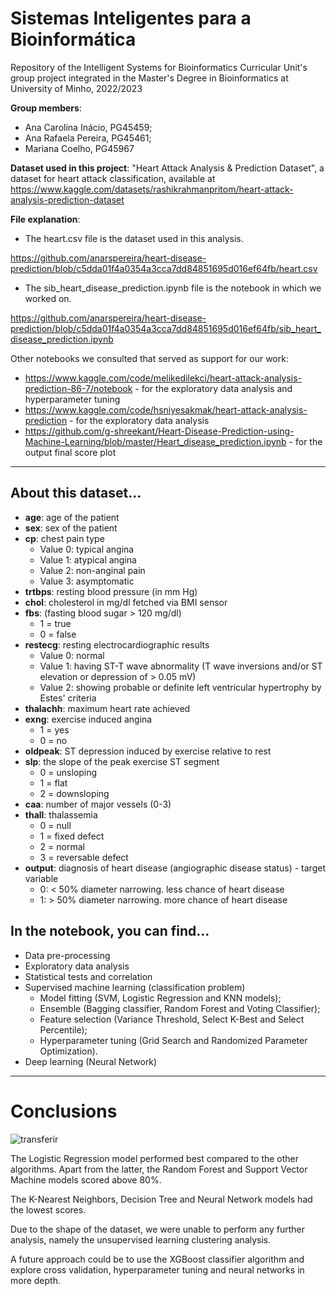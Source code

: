 # Sistemas Inteligentes para a Bioinformática
Repository of the Intelligent Systems for Bioinformatics Curricular Unit's group project integrated in the Master's Degree in Bioinformatics at University of Minho, 2022/2023

**Group members**:
- Ana Carolina Inácio, PG45459;
- Ana Rafaela Pereira, PG45461;
- Mariana Coelho, PG45967

**Dataset used in this project**:
"Heart Attack Analysis & Prediction Dataset", a dataset for heart attack classification, available at https://www.kaggle.com/datasets/rashikrahmanpritom/heart-attack-analysis-prediction-dataset

**File explanation**:
- The heart.csv file is the dataset used in this analysis.

https://github.com/anarspereira/heart-disease-prediction/blob/c5dda01f4a0354a3cca7dd84851695d016ef64fb/heart.csv

- The sib_heart_disease_prediction.ipynb file is the notebook in which we worked on.

https://github.com/anarspereira/heart-disease-prediction/blob/c5dda01f4a0354a3cca7dd84851695d016ef64fb/sib_heart_disease_prediction.ipynb


Other notebooks we consulted that served as support for our work:
- https://www.kaggle.com/code/melikedilekci/heart-attack-analysis-prediction-86-7/notebook - for the exploratory data analysis and hyperparameter tuning
- https://www.kaggle.com/code/hsniyesakmak/heart-attack-analysis-prediction - for the exploratory data analysis
- https://github.com/g-shreekant/Heart-Disease-Prediction-using-Machine-Learning/blob/master/Heart_disease_prediction.ipynb - for the output final score plot

-----

## About this dataset...
- **age**: age of the patient
- **sex**: sex of the patient
- **cp**: chest pain type
  - Value 0: typical angina
  - Value 1: atypical angina
  - Value 2: non-anginal pain
  - Value 3: asymptomatic
- **trtbps**: resting blood pressure (in mm Hg)
- **chol**: cholesterol in mg/dl fetched via BMI sensor
- **fbs**: (fasting blood sugar > 120 mg/dl)
  - 1 = true
  - 0 = false
- **restecg**: resting electrocardiographic results
  - Value 0: normal
  - Value 1: having ST-T wave abnormality (T wave inversions and/or ST elevation or depression of > 0.05 mV)
  - Value 2: showing probable or definite left ventricular hypertrophy by Estes' criteria
- **thalachh**: maximum heart rate achieved
- **exng**: exercise induced angina
  - 1 = yes
  - 0 = no
- **oldpeak**: ST depression induced by exercise relative to rest
- **slp**: the slope of the peak exercise ST segment
  - 0 = unsloping
  - 1 = flat
  - 2 = downsloping
- **caa**: number of major vessels (0-3)
- **thall**: thalassemia
  - 0 = null
  - 1 = fixed defect
  - 2 = normal
  - 3 = reversable defect
- **output**: diagnosis of heart disease (angiographic disease status) - target variable
  - 0: < 50% diameter narrowing. less chance of heart disease
  - 1: > 50% diameter narrowing. more chance of heart disease


## In the notebook, you can find...
- Data pre-processing
- Exploratory data analysis
- Statistical tests and correlation
- Supervised machine learning (classification problem)
  - Model fitting (SVM, Logistic Regression and KNN models);
  - Ensemble (Bagging classifier, Random Forest and Voting Classifier);
  - Feature selection (Variance Threshold, Select K-Best and Select Percentile);
  - Hyperparameter tuning (Grid Search and Randomized Parameter Optimization).
- Deep learning (Neural Network)

-----

# Conclusions
![transferir](https://user-images.githubusercontent.com/98289507/216116177-e249240d-4563-4d9b-b67b-4c684c66bf26.png)

The Logistic Regression model performed best compared to the other algorithms. Apart from the latter, the Random Forest and Support Vector Machine models scored above 80%.

The K-Nearest Neighbors, Decision Tree and Neural Network models had the lowest scores.

Due to the shape of the dataset, we were unable to perform any further analysis, namely the unsupervised learning clustering analysis.

A future approach could be to use the XGBoost classifier algorithm and explore cross validation, hyperparameter tuning and neural networks in more depth.
